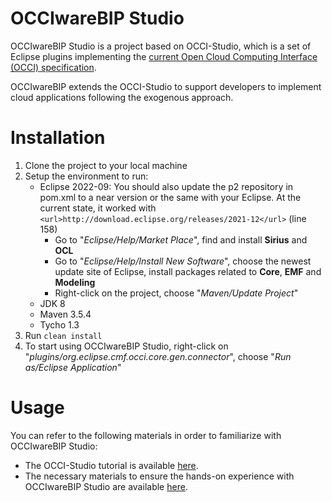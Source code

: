 # OCCIwareBIP Studio
OCCIwareBIP Studio is a project based on OCCI-Studio, which is a set of Eclipse plugins implementing the [current Open Cloud Computing Interface (OCCI) specification](http://occi-wg.org/about/specification/).

OCCIwareBIP extends the OCCI-Studio to support developers to implement cloud applications following the exogenous approach.

# Installation
1. Clone the project to your local machine
2. Setup the environment to run:
    - Eclipse 2022-09: You should also update the p2 repository in pom.xml to a near version or the same with your Eclipse. At the current state, it worked with `<url>http://download.eclipse.org/releases/2021-12</url>` (line 158)
        - Go to "*Eclipse/Help/Market Place*", find and install **Sirius** and **OCL**
        - Go to "*Eclipse/Help/Install New Software*", choose the newest update site of Eclipse, install packages related to **Core**, **EMF** and **Modeling**
        - Right-click on the project, choose "*Maven/Update Project*"
    - JDK 8
    - Maven 3.5.4
    - Tycho 1.3
3. Run `clean install`
4. To start using OCCIwareBIP Studio, right-click on "*plugins/org.eclipse.cmf.occi.core.gen.connector*", choose "*Run as/Eclipse Application*"

# Usage
You can refer to the following materials in order to familiarize with OCCIwareBIP Studio:

* The OCCI-Studio tutorial is available <a href="https://drive.google.com/open?id=0B7zqdAuZr708VWZCYVZRZzY3YVE">here</a>.
* The necessary materials to ensure the hands-on experience with OCCIwareBIP Studio are available <a href="https://drive.google.com/file/d/1Y6cESS8v9BXJA4H_I6H8RVE1Xzrrx3x_/view?usp=sharing">here</a>.